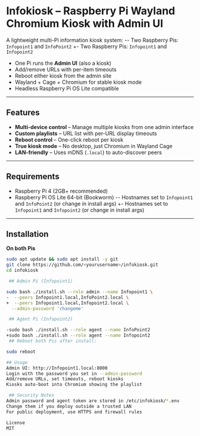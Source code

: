 
 # Infokiosk – Raspberry Pi Wayland Chromium Kiosk with Admin UI
 
 A lightweight multi-Pi information kiosk system:
-- Two Raspberry Pis: `Infopoint1` and `InfoPoint2`
+- Two Raspberry Pis: `Infopoint1` and `Infopoint2`
 - One Pi runs the **Admin UI** (also a kiosk)
 - Add/remove URLs with per-item timeouts
 - Reboot either kiosk from the admin site
 - Wayland + Cage + Chromium for stable kiosk mode
 - Headless Raspberry Pi OS Lite compatible
 
 ---
 
 ## Features
 
 - **Multi-device control** – Manage multiple kiosks from one admin interface
 - **Custom playlists** – URL list with per-URL display timeouts
 - **Reboot control** – One-click reboot per kiosk
 - **True kiosk mode** – No desktop, just Chromium in Wayland Cage
 - **LAN-friendly** – Uses mDNS (`.local`) to auto-discover peers
 
 ---
 
 ## Requirements
 
 - Raspberry Pi 4 (2GB+ recommended)
 - Raspberry Pi OS Lite 64-bit (Bookworm)
-- Hostnames set to `Infopoint1` and `InfoPoint2` (or change in install args)
+- Hostnames set to `Infopoint1` and `Infopoint2` (or change in install args)
 
 ---
 
 ## Installation
 
 **On both Pis**  
 ```bash
 sudo apt update && sudo apt install -y git
 git clone https://github.com/<yourusername>/infokiosk.git
 cd infokiosk
 
  ## Admin Pi (Infopoint1)
 
 sudo bash ./install.sh --role admin --name Infopoint1 \
-  --peers Infopoint1.local,InfoPoint2.local \
+  --peers Infopoint1.local,Infopoint2.local \
   --admin-password 'changeme'
 
  ## Agent Pi (Infopoint2)
 
-sudo bash ./install.sh --role agent --name InfoPoint2
+sudo bash ./install.sh --role agent --name Infopoint2
  ## Reboot both Pis after install:
 
 sudo reboot
 
 ## Usage
 Admin UI: http://Infopoint1.local:8000
 Login with the password you set in --admin-password
 Add/remove URLs, set timeouts, reboot kiosks
 Kiosks auto-boot into Chromium showing the playlist
 
  ## Security Notes
 Admin password and agent token are stored in /etc/infokiosk/*.env
 Change them if you deploy outside a trusted LAN
 For public deployment, use HTTPS and firewall rules
 
 License
 MIT
